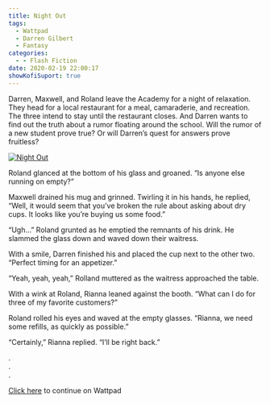 ```yaml
---
title: Night Out
tags:
  - Wattpad
  - Darren Gilbert
  - Fantasy
categories:
  - - Flash Fiction
date: 2020-02-19 22:00:17
showKofiSuport: true
---
```


Darren, Maxwell, and Roland leave the Academy for a night of relaxation. They head for a local restaurant for a meal, camaraderie, and recreation. The three intend to stay until the restaurant closes. And Darren wants to find out the truth about a rumor floating around the school.<!-- more --> Will the rumor of a new student prove true? Or will Darren’s quest for answers prove fruitless?

<div class="center">

[![Night Out](/images/covers/darrengilbert.png "Night Out")](https://www.wattpad.com/825843361-darren-gilbert-journeys-night-out)

</div>

Roland glanced at the bottom of his glass and groaned. “Is anyone else running on empty?”

Maxwell drained his mug and grinned. Twirling it in his hands, he replied, “Well, it would seem that you’ve broken the rule about asking about dry cups. It looks like you’re buying us some food.”

“Ugh…” Roland grunted as he emptied the remnants of his drink. He slammed the glass down and waved down their waitress.

With a smile, Darren finished his and placed the cup next to the other two. “Perfect timing for an appetizer.”

“Yeah, yeah, yeah,” Rolland muttered as the waitress approached the table.

With a wink at Roland, Rianna leaned against the booth. “What can I do for three of my favorite customers?”

Roland rolled his eyes and waved at the empty glasses. “Rianna, we need some refills, as quickly as possible.”

“Certainly,” Rianna replied. “I’ll be right back.”

<div class="center story-ellipses">

.</br>
.</br>
.</br>

</div>

<div class="center">

[Click here](https://www.wattpad.com/825843361-darren-gilbert-journeys-night-out) to continue on Wattpad

</div>